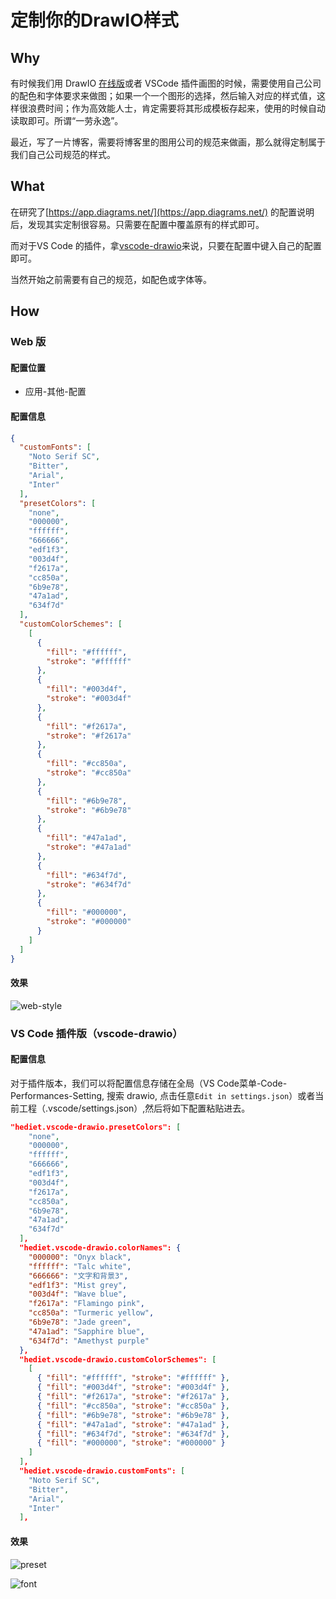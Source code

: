 # 定制你的DrawIO样式


## Why

有时候我们用 DrawIO [在线版](https://app.diagrams.net/)或者 VSCode 插件画图的时候，需要使用自己公司的配色和字体要求来做图；如果一个一个图形的选择，然后输入对应的样式值，这样很浪费时间；作为高效能人士，肯定需要将其形成模板存起来，使用的时候自动读取即可。所谓“一劳永逸”。

最近，写了一片博客，需要将博客里的图用公司的规范来做画，那么就得定制属于我们自己公司规范的样式。

## What

在研究了[https://app.diagrams.net/](https://app.diagrams.net/) 的配置说明后，发现其实定制很容易。只需要在配置中覆盖原有的样式即可。

而对于VS Code 的插件，拿[vscode-drawio](https://marketplace.visualstudio.com/items?itemName=eightHundreds.vscode-drawio)来说，只要在配置中键入自己的配置即可。

当然开始之前需要有自己的规范，如配色或字体等。

## How

### Web 版
#### 配置位置
- 应用-其他-配置
#### 配置信息

```json
{
  "customFonts": [
    "Noto Serif SC",
    "Bitter",
    "Arial",
    "Inter"
  ],
  "presetColors": [
    "none",
    "000000",
    "ffffff",
    "666666",
    "edf1f3",
    "003d4f",
    "f2617a",
    "cc850a",
    "6b9e78",
    "47a1ad",
    "634f7d"
  ],
  "customColorSchemes": [
    [
      {
        "fill": "#ffffff",
        "stroke": "#ffffff"
      },
      {
        "fill": "#003d4f",
        "stroke": "#003d4f"
      },
      {
        "fill": "#f2617a",
        "stroke": "#f2617a"
      },
      {
        "fill": "#cc850a",
        "stroke": "#cc850a"
      },
      {
        "fill": "#6b9e78",
        "stroke": "#6b9e78"
      },
      {
        "fill": "#47a1ad",
        "stroke": "#47a1ad"
      },
      {
        "fill": "#634f7d",
        "stroke": "#634f7d"
      },
      {
        "fill": "#000000",
        "stroke": "#000000"
      }
    ]
  ]
}
```

#### 效果
![web-style](https://cdn.jsdelivr.net/gh/guzhongren/picx-images-hosting@master/Tools/DrawIO/web-style.2z3v7akawpe0.webp)

### VS Code  插件版（vscode-drawio）

#### 配置信息

对于插件版本，我们可以将配置信息存储在全局（VS Code菜单-Code-Performances-Setting, 搜索 drawio, 点击任意`Edit in settings.json`）或者当前工程（.vscode/settings.json）,然后将如下配置粘贴进去。

```json
"hediet.vscode-drawio.presetColors": [
    "none",
    "000000",
    "ffffff",
    "666666",
    "edf1f3",
    "003d4f",
    "f2617a",
    "cc850a",
    "6b9e78",
    "47a1ad",
    "634f7d"
  ],
  "hediet.vscode-drawio.colorNames": {
    "000000": "Onyx black",
    "ffffff": "Talc white",
    "666666": "文字和背景3",
    "edf1f3": "Mist grey",
    "003d4f": "Wave blue",
    "f2617a": "Flamingo pink",
    "cc850a": "Turmeric yellow",
    "6b9e78": "Jade green",
    "47a1ad": "Sapphire blue",
    "634f7d": "Amethyst purple"
  },
  "hediet.vscode-drawio.customColorSchemes": [
    [
      { "fill": "#ffffff", "stroke": "#ffffff" },
      { "fill": "#003d4f", "stroke": "#003d4f" },
      { "fill": "#f2617a", "stroke": "#f2617a" },
      { "fill": "#cc850a", "stroke": "#cc850a" },
      { "fill": "#6b9e78", "stroke": "#6b9e78" },
      { "fill": "#47a1ad", "stroke": "#47a1ad" },
      { "fill": "#634f7d", "stroke": "#634f7d" },
      { "fill": "#000000", "stroke": "#000000" }
    ]
  ],
  "hediet.vscode-drawio.customFonts": [
    "Noto Serif SC",
    "Bitter",
    "Arial",
    "Inter"
  ],
```

#### 效果
![preset](https://cdn.jsdelivr.net/gh/guzhongren/picx-images-hosting@master/Tools/DrawIO/preset.58se8wl6ltg0.webp)

![font](https://cdn.jsdelivr.net/gh/guzhongren/picx-images-hosting@master/Tools/DrawIO/font.69qxu1ldebg0.webp)

